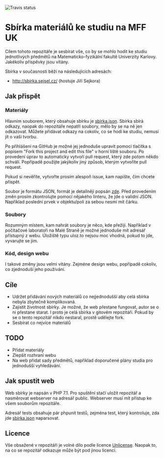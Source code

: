 ![Travis status](https://travis-ci.org/Sejsel/mff-sbirka.svg?branch=master)

# Sbírka materiálů ke studiu na MFF UK
Cílem tohoto repozitáře je sesbírat vše, co by se mohlo hodit ke studiu jednotlivých předmětů na Matematicko-fyzikální fakultě Univerzity Karlovy. Jakékoliv příspěvky jsou vítány.

Sbírka v současnosti běží na následujících adresách:
- http://sbirka.sejsel.cz/ (hostuje Jiří Sejkora)


## Jak přispět

### Materiály
Hlavním souborem, který obsahuje sbírku je [sbirka.json](sbirka.json). Sbírka sbírá odkazy, naopak do repozitáře nepatří soubory, mělo by se na ně jen odkazovat. Můžete přidávat odkazy na cokoliv, co se hodí ke studiu, nemusí jít o vaši tvorbu.

Po přihlášení na GitHub je možné jej jednoduše upravit pomocí tlačítka s popisem "Fork this project and edit this file" v horní liště souboru. Po provedení úprav to automaticky vytvoří pull request, který zde potom někdo schválí. Popřípadě použijte jakýkoliv jiný způsob, kterým vytvoříte pull request.

Pokud si nevěříte, vytvořte prosím alespoň issue, kam napište, čím chcete přispět.

Soubor je formátu JSON, formát je detailněji popsán [zde](format.md). Před provedením změn prosím zkontrolujte pomocí nějakého linteru, že jde o validní JSON. Například poslední prvek v objektu/poli za sebou nesmí mít čárku.

### Soubory
Rozumným místem, kam nahrát soubory je něco, kde přežijí. Například v počítačové laboratoři na Malé Straně je možné jednoduše mít adresář přístupný z webu. Úložiště typu uloz.to nejsou moc vhodná, pokud to jde, vyvarujte se jim.

### Kód, design webu
I takové změny jsou velmi vítány. Zejméne design webu, popřípadě cokoliv, co zjednoduší jeho používání.

## Cíle
- Udržet přidávání nových materiálů co nejjednodušší aby celá sbírka nebyla zbytečně komplikovaná.
- Zajistit životnost sbírky. Je možné, že web přestane fungovat, autor se o ni přestane starat. I proto je celá sbírka v gitovém repozitáři. Pokud by se o tento repozitář nikdo nestaral, prostě udělejte fork.
- Sesbírat co nejvíce materiálů

## TODO
- Přidat materiály
- Zlepšit rozhraní webu
- Na web přidat sady předmětů, například doporučené plány studia pro jednodušší vyhledávání.

## Jak spustit web
Web sbírky je napsán v PHP 7.1. Pro spuštění stačí uložit repozitář a nasměrovat webserver na adresář public. Webserver musí mít přístup ke všem souborům repozitáře.

Adresář tests obsahuje pár phpunit testů, zejména test, který kontroluje, zda jde [sbirka.json](sbirka.json) naparsovat.

## Licence
Vše obsažené v repozitáři je volné dílo podle licence [Unlicense](LICENSE). Naopak to, na co se repozitář odkazuje může být pod jinou licencí.
